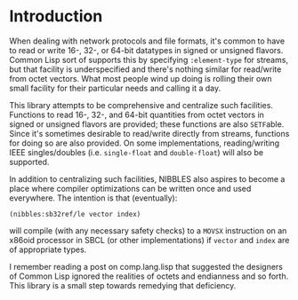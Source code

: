 # Introduction #

When dealing with network protocols and file formats, it's common to
have to read or write 16-, 32-, or 64-bit datatypes in signed or
unsigned flavors.  Common Lisp sort of supports this by specifying
`:element-type` for streams, but that facility is underspecified and
there's nothing similar for read/write from octet vectors.  What most
people wind up doing is rolling their own small facility for their
particular needs and calling it a day.

This library attempts to be comprehensive and centralize such
facilities.  Functions to read 16-, 32-, and 64-bit quantities from
octet vectors in signed or unsigned flavors are provided; these
functions are also `SETF`able.  Since it's sometimes desirable to
read/write directly from streams, functions for doing so are also
provided.  On some implementations, reading/writing IEEE singles/doubles
(i.e. `single-float` and `double-float`) will also be supported.

In addition to centralizing such facilities, NIBBLES also aspires to
become a place where compiler optimizations can be written once and used
everywhere.  The intention is that (eventually):

``` common-lisp
(nibbles:sb32ref/le vector index)
```

will compile (with any necessary safety checks) to a `MOVSX`
instruction on an x86oid processor in SBCL (or other implementations)
if `vector` and `index` are of appropriate types.

I remember reading a post on comp.lang.lisp that suggested the designers
of Common Lisp ignored the realities of octets and endianness and so
forth.  This library is a small step towards remedying that deficiency.
